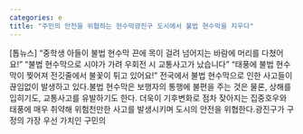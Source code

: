 ```yaml
---
categories: e
title: "주민의 안전을 위협하는 현수막광진구 도시에서 불법 현수막을 지우다"
---
```

[톱뉴스] “중학생 아들이 불법 현수막 끈에 목이 걸려 넘어지는 바람에 머리를 다쳤어요!” “불법 현수막으로 시야가 가려 우회전 시 교통사고가 났습니다” “태풍에 불법 현수막이 찢어져 전깃줄에서 불꽃이 튀고 있어요!” 전국에서 불법 현수막으로 인한 사고들이 끊임없이 발생하고 있다.불법 현수막은 보행자의 통행에 불편을 주는 것은 물론, 상해를 입히기도, 교통사고를 유발하기도 한다. 더욱이 기후변화로 점차 잦아지는 집중호우와 태풍에 매우 취약해 위험천만한 사고를 발생시키며 도시의 안전을 위협한다.광진구가 구정의 가장 우선 가치인 구민의